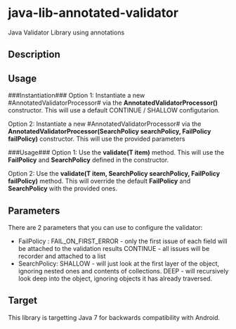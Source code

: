 # java-lib-annotated-validator
Java Validator Library using annotations


## Description ## 


## Usage ##

###Instantiation###
Option 1: Instantiate a new #AnnotatedValidatorProcessor# via the **AnnotatedValidatorProcessor()** constructor. 
This will use a default CONTINUE / SHALLOW configutarion.

Option 2: Instantiate a new #AnnotatedValidatorProcessor# via the **AnnotatedValidatorProcessor(SearchPolicy searchPolicy, FailPolicy failPolicy)** constructor.
This will use the provided parameters 

###Usage###
Option 1: Use the **validate(T item)** method. 
This will use the **FailPolicy** and **SearchPolicy** defined in the constructor.

Option 2: Use the **validate(T item, SearchPolicy searchPolicy, FailPolicy failPolicy)** method.
This will override the default **FailPolicy** and **SearchPolicy** with the provided ones.

## Parameters ##
There are 2 parameters that you can use to configure the validator:
- FailPolicy :
    FAIL_ON_FIRST_ERROR - only the first issue of each field will be attached to the validation results
    CONTINUE - all issues will be recorder and attached to a list
- SearchPolicy: 
    SHALLOW - will just look at the first layer of the object, ignoring nested ones and contents of collections.
    DEEP - will recursively look deep into the object, ignoring objects it has already traversed.

## Target ## 
This library is targetting Java 7 for backwards compatibility with Android.
